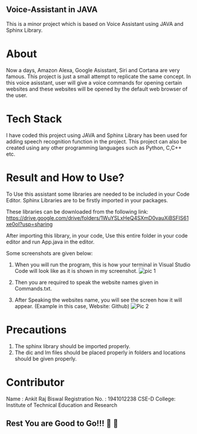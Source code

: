 ## Voice-Assistant in JAVA
This is a minor project which is based on Voice Assistant using JAVA and Sphinx Library.

# About
Now a days, Amazon Alexa, Google Asisstant, Siri and Cortana are very famous. This project is just a small attempt to replicate the same concept. In this voice asisstant, user will give a voice commands for opening certain websites and these websites will be opened by the default web browser of the user.

# Tech Stack
I have coded this project using JAVA and Sphinx Library has been used for adding speech recognition function in the project.
This project can also be created using any other programming languages such as Python, C,C++ etc.

# Result and How to Use?
To Use this assistant some libraries are needed to be included in your Code Editor.
Sphinx Libraries are to be firstly imported in your packages.

These libraries can be downloaded from the following link:
  https://drive.google.com/drive/folders/1WuYSLxHeQ4SXmD0vauXiBSFIS61xe0oI?usp=sharing

After importing this library, in your code, Use this entire folder in your code editor and run App.java in the editor.

Some screenshots are given below:

1. When you will run the program, this is how your terminal in Visual Studio Code will look like as it is shown in my screenshot.
![pic 1](https://user-images.githubusercontent.com/53295960/130089228-b2ca2553-63e8-457e-abba-80b9c56619df.png)

2. Then you are required to speak the website names given in Commands.txt.
3. After Speaking the websites name, you will see the screen how it will appear.
   (Example in this case, Website: Github)
 ![Pic 2](https://user-images.githubusercontent.com/53295960/130092411-524e7a43-ef8e-483d-93ef-096a35c5101d.png)
 
 # Precautions
 1. The sphinx library should be imported properly.
 2. The dic and lm files should be placed properly in folders and locations should be given properly.
 

# Contributor
Name : Ankit Raj Biswal
Registration No. : 1941012238
CSE-D
College: Institute of Technical Education and Research 

## Rest You are Good to Go!!!  :metal:  :beers:

